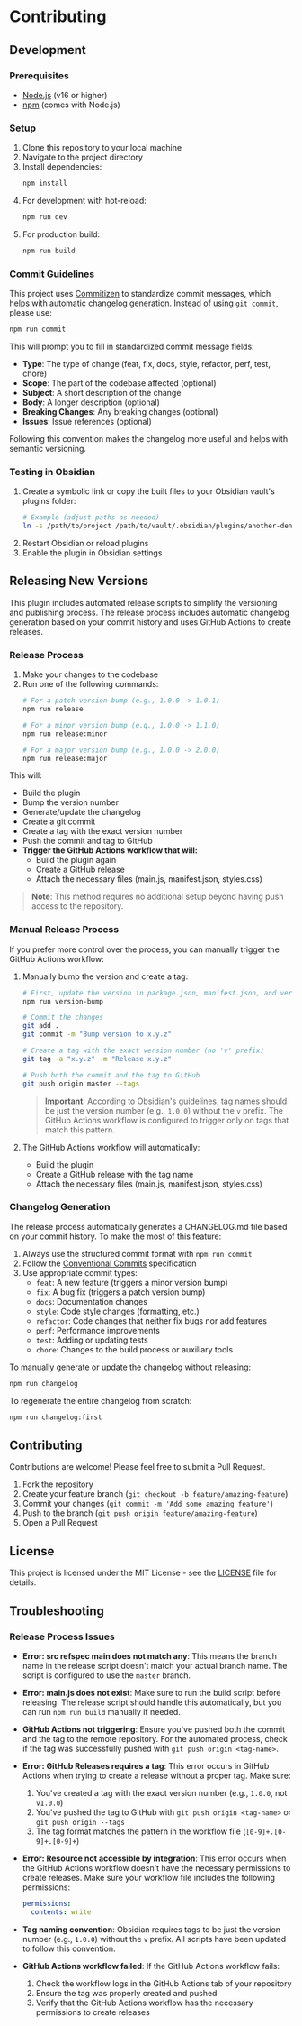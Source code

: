 # Contributing

## Development

### Prerequisites

- [Node.js](https://nodejs.org/) (v16 or higher)
- [npm](https://www.npmjs.com/) (comes with Node.js)

### Setup

1. Clone this repository to your local machine
2. Navigate to the project directory
3. Install dependencies:
   ```bash
   npm install
   ```
4. For development with hot-reload:
   ```bash
   npm run dev
   ```
5. For production build:
   ```bash
   npm run build
   ```

### Commit Guidelines

This project uses [Commitizen](https://github.com/commitizen/cz-cli) to standardize commit messages, which helps with automatic changelog generation. Instead of using `git commit`, please use:

```bash
npm run commit
```

This will prompt you to fill in standardized commit message fields:
- **Type**: The type of change (feat, fix, docs, style, refactor, perf, test, chore)
- **Scope**: The part of the codebase affected (optional)
- **Subject**: A short description of the change
- **Body**: A longer description (optional)
- **Breaking Changes**: Any breaking changes (optional)
- **Issues**: Issue references (optional)

Following this convention makes the changelog more useful and helps with semantic versioning.

### Testing in Obsidian

1. Create a symbolic link or copy the built files to your Obsidian vault's plugins folder:
   ```bash
   # Example (adjust paths as needed)
   ln -s /path/to/project /path/to/vault/.obsidian/plugins/another-dendron-plugin
   ```
2. Restart Obsidian or reload plugins
3. Enable the plugin in Obsidian settings

## Releasing New Versions

This plugin includes automated release scripts to simplify the versioning and publishing process. The release process includes automatic changelog generation based on your commit history and uses GitHub Actions to create releases.

### Release Process

1. Make your changes to the codebase
2. Run one of the following commands:
   ```bash
   # For a patch version bump (e.g., 1.0.0 -> 1.0.1)
   npm run release
   
   # For a minor version bump (e.g., 1.0.0 -> 1.1.0)
   npm run release:minor
   
   # For a major version bump (e.g., 1.0.0 -> 2.0.0)
   npm run release:major
   ```

This will:
- Build the plugin
- Bump the version number
- Generate/update the changelog
- Create a git commit
- Create a tag with the exact version number
- Push the commit and tag to GitHub
- **Trigger the GitHub Actions workflow that will:**
  - Build the plugin again
  - Create a GitHub release
  - Attach the necessary files (main.js, manifest.json, styles.css)

> **Note**: This method requires no additional setup beyond having push access to the repository.

### Manual Release Process

If you prefer more control over the process, you can manually trigger the GitHub Actions workflow:

1. Manually bump the version and create a tag:
   ```bash
   # First, update the version in package.json, manifest.json, and versions.json
   npm run version-bump
   
   # Commit the changes
   git add .
   git commit -m "Bump version to x.y.z"
   
   # Create a tag with the exact version number (no 'v' prefix)
   git tag -a "x.y.z" -m "Release x.y.z"
   
   # Push both the commit and the tag to GitHub
   git push origin master --tags
   ```

   > **Important**: According to Obsidian's guidelines, tag names should be just the version number (e.g., `1.0.0`) without the `v` prefix. The GitHub Actions workflow is configured to trigger only on tags that match this pattern.

2. The GitHub Actions workflow will automatically:
   - Build the plugin
   - Create a GitHub release with the tag name
   - Attach the necessary files (main.js, manifest.json, styles.css)

### Changelog Generation

The release process automatically generates a CHANGELOG.md file based on your commit history. To make the most of this feature:

1. Always use the structured commit format with `npm run commit`
2. Follow the [Conventional Commits](https://www.conventionalcommits.org/) specification
3. Use appropriate commit types:
   - `feat`: A new feature (triggers a minor version bump)
   - `fix`: A bug fix (triggers a patch version bump)
   - `docs`: Documentation changes
   - `style`: Code style changes (formatting, etc.)
   - `refactor`: Code changes that neither fix bugs nor add features
   - `perf`: Performance improvements
   - `test`: Adding or updating tests
   - `chore`: Changes to the build process or auxiliary tools

To manually generate or update the changelog without releasing:
```bash
npm run changelog
```

To regenerate the entire changelog from scratch:
```bash
npm run changelog:first
```

## Contributing

Contributions are welcome! Please feel free to submit a Pull Request.

1. Fork the repository
2. Create your feature branch (`git checkout -b feature/amazing-feature`)
3. Commit your changes (`git commit -m 'Add some amazing feature'`)
4. Push to the branch (`git push origin feature/amazing-feature`)
5. Open a Pull Request

## License

This project is licensed under the MIT License - see the [LICENSE](LICENSE) file for details.

## Troubleshooting

### Release Process Issues

- **Error: src refspec main does not match any**: This means the branch name in the release script doesn't match your actual branch name. The script is configured to use the `master` branch.

- **Error: main.js does not exist**: Make sure to run the build script before releasing. The release script should handle this automatically, but you can run `npm run build` manually if needed.

- **GitHub Actions not triggering**: Ensure you've pushed both the commit and the tag to the remote repository. For the automated process, check if the tag was successfully pushed with `git push origin <tag-name>`.

- **Error: GitHub Releases requires a tag**: This error occurs in GitHub Actions when trying to create a release without a proper tag. Make sure:
  1. You've created a tag with the exact version number (e.g., `1.0.0`, not `v1.0.0`)
  2. You've pushed the tag to GitHub with `git push origin <tag-name>` or `git push origin --tags`
  3. The tag format matches the pattern in the workflow file (`[0-9]+.[0-9]+.[0-9]+`)

- **Error: Resource not accessible by integration**: This error occurs when the GitHub Actions workflow doesn't have the necessary permissions to create releases. Make sure your workflow file includes the following permissions:
  ```yaml
  permissions:
    contents: write
  ```

- **Tag naming convention**: Obsidian requires tags to be just the version number (e.g., `1.0.0`) without the `v` prefix. All scripts have been updated to follow this convention.

- **GitHub Actions workflow failed**: If the GitHub Actions workflow fails:
  1. Check the workflow logs in the GitHub Actions tab of your repository
  2. Ensure the tag was properly created and pushed
  3. Verify that the GitHub Actions workflow has the necessary permissions to create releases